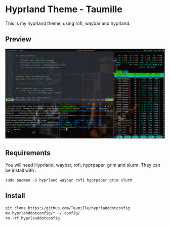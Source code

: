 # Hyprland Theme - Taumille

This is my hyprland theme, using rofi, waybar and hyprland.

## Preview 

![Preview of the rice](image/Rice.png)

## Requirements

You will need Hyprland, waybar, rofi, hyprpaper, grim and slurm.
They can be install with :
```
sudo pacman -S hyprland waybar rofi hyprpaper grim slurm
```

## Install 


```
git clone https://github.com/Taumille/hyprlanddotconfig
mv hyprlanddotconfig/* ~/.config/
rm -rf hyprlanddotconfig
```

